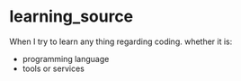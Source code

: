 # learning_source
When I try to learn any thing regarding coding.
whether it is:
- programming language 
- tools or services
